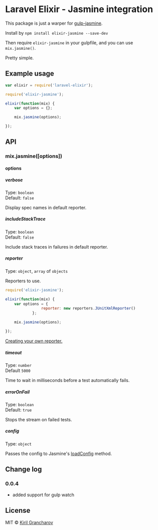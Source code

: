 # Laravel Elixir - Jasmine integration

This package is just a warper for [gulp-jasmine](https://github.com/sindresorhus/gulp-jasmine).

Install by
`npm install elixir-jasmine --save-dev`

Then require `elixir-jasmine` in your gulpfile, and you can use `mix.jasmine()`.

Pretty simple.

## Example usage
```js
var elixir = require('laravel-elixir');

require('elixir-jasmine');

elixir(function(mix) {
    var options = {};

    mix.jasmine(options);

});
```

## API

### mix.jasmine([options])

#### options

##### verbose

Type: `boolean`<br>
Default: `false`

Display spec names in default reporter.

##### includeStackTrace

Type: `boolean`<br>
Default: `false`

Include stack traces in failures in default reporter.

##### reporter

Type: `object`, `array` of `objects`

Reporters to use.

```js
require('elixir-jasmine');

elixir(function(mix) {
    var options = {
    			reporter: new reporters.JUnitXmlReporter()
    		};

    mix.jasmine(options);

});
```

[Creating your own reporter.](http://jasmine.github.io/2.1/custom_reporter.html)

##### timeout

Type: `number`<br>
Default `5000`

Time to wait in milliseconds before a test automatically fails.

##### errorOnFail

Type: `boolean`<br>
Default: `true`

Stops the stream on failed tests.

##### config

Type: `object`

Passes the config to Jasmine's [loadConfig](http://jasmine.github.io/2.3/node.html#section-Load_configuration_from_a_file_or_from_an_object.) method.

## Change log
### 0.0.4
* added support for gulp watch
## License

MIT © [Kiril Grancharov](https://github.com/melanholly)
